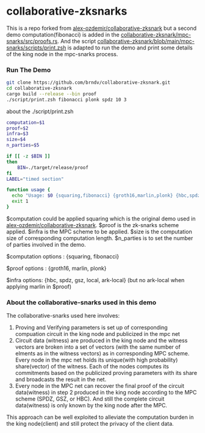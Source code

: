 # collaborative-zksnarks

This is a repo forked from [alex-ozdemir/collaborative-zksnark](https://github.com/alex-ozdemir/collaborative-zksnark) but a second demo computation(fibonacci) is added in the [collaborative-zksnark/mpc-snarks/src/proofs.rs](https://github.com/brndv/collaborative-zksnark/blob/main/mpc-snarks/src/proof.rs). And the script [collaborative-zksnark/blob/main/mpc-snarks/scripts/print.zsh](https://github.com/brndv/collaborative-zksnark/blob/main/mpc-snarks/scripts/print.zsh) is adapted to run the demo and print some details of the king node in the mpc-snarks process.

### Run The Demo

```bash
git clone https://github.com/brndv/collaborative-zksnark.git
cd collaborative-zksnark
cargo build --release --bin proof
./script/print.zsh fibonacci plonk spdz 10 3
```

about the ./script/print.zsh

```bash
computation=$1
proof=$2
infra=$3
size=$4
n_parties=$5

if [[ -z $BIN ]]
then
    BIN=./target/release/proof
fi
LABEL="timed section"

function usage {
  echo "Usage: $0 {squaring,fibonacci} {groth16,marlin,plonk} {hbc,spdz,gsz,local,ark-local} N_SQUARINGS N_PARTIES" >&2
  exit 1
}
```

$computation could be applied squaring which is the original demo used in  [alex-ozdemir/collaborative-zksnark](https://github.com/alex-ozdemir/collaborative-zksnark). $proof is the zk-snarks scheme applied.  $infra is the MPC scheme to be applied. $size is the computation size of corresponding computation length. $n_parties is to set the number of parties involved in the demo. 

$computation options : {squaring, fibonacci}

$proof options : {groth16, marlin, plonk}

$infra options:  {hbc, spdz, gsz, local, ark-local} (but no ark-local when applying marlin in $proof)

### About the collaborative-snarks used in this demo

The collaborative-snarks used here involves:

1. Proving and Verifying parameters is set up of corresponding compuation circuit in the king node and publicized in the mpc net 
2. Circuit data (witness) are produced in the king node and the witness vectors are broken into a set of vectors (with the same number of elments as in the witness vectors) as in corresponding MPC scheme. Every node in the mpc net holds its unique(with high probability) share(vector) of the witness. Each of the nodes computes its commitments based on the publicized proving parameters with its share and broadcasts the result in the net.
3.  Every node in the MPC net can recover the final proof of the circuit data(witness) in step 2 produced in the king node according to the MPC scheme (SPDZ, GSZ, or HBC). And still the complete circuit data(witness) is only known by the king node after the MPC.

This approach can be well exploited to alleviate the computation burden in the king node(client) and still protect the privacy of the client data.
